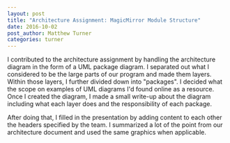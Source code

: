 ```yaml
---
layout: post
title: "Architecture Assignment: MagicMirror Module Structure"
date: 2016-10-02
post_author: Matthew Turner
categories: turner
---
```


I contributed to the architecture assignment by handling the architecture diagram in the form of a UML package diagram.  I separated out what I considered to be the large parts of our program and made them layers.  Within those layers, I further divided down into "packages".  I decided what the scope on examples of UML diagrams I'd found online as a resource.  Once I created the diagram, I made a small write-up about the diagram including what each layer does and the responsibility of each package.

After doing that, I filled in the presentation by adding content to each other the headers specified by the team.  I summarized a lot of the point from our architecture document and used the same graphics when applicable.

